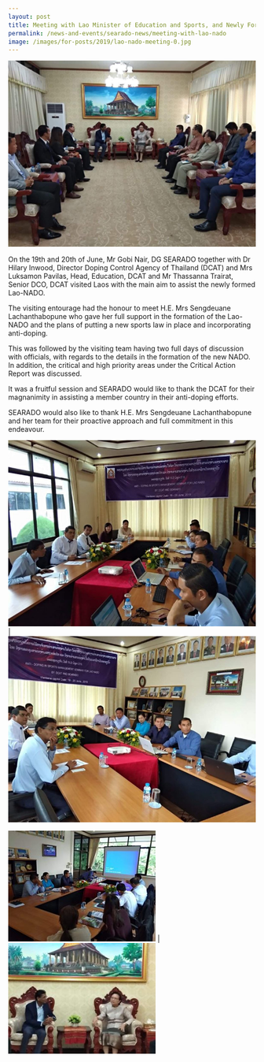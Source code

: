 ```yaml
---
layout: post
title: Meeting with Lao Minister of Education and Sports, and Newly Formed Lao-NADO
permalink: /news-and-events/searado-news/meeting-with-lao-nado
image: /images/for-posts/2019/lao-nado-meeting-0.jpg
---
```

![Group Photo](/images/for-posts/2019/lao-nado-meeting-0.jpg)

On the 19th and 20th of June, Mr Gobi Nair, DG SEARADO together with Dr Hilary Inwood, Director Doping Control Agency of Thailand (DCAT) and Mrs Luksamon Pavilas, Head, Education, DCAT and Mr Thassanna Trairat, Senior DCO, DCAT visited Laos with the main aim to assist the newly formed Lao-NADO.

The visiting entourage had the honour to meet H.E. Mrs Sengdeuane Lachanthabopune who gave her full support in the formation of the Lao-NADO and the plans of putting a new sports law in place and incorporating anti-doping.

This was followed by the visiting team having two full days of discussion with officials, with regards to the details in the formation of the new NADO. In addition, the critical and high priority areas under the Critical Action Report was discussed.

It was a fruitful session and SEARADO would like to thank the DCAT for their magnanimity in assisting a member country in their anti-doping efforts.

SEARADO would also like to thank H.E. Mrs Sengdeuane Lachanthabopune and her team for their proactive approach and full commitment in this endeavour.

![Meeting Photo](/images/for-posts/2019/lao-nado-meeting-3.jpg) | ![Meeting Photo](/images/for-posts/2019/lao-nado-meeting-2.jpg)

![Meeting Photo](/images/for-posts/2019/lao-nado-meeting-1.jpg) | ![Meeting Photo](/images/for-posts/2019/lao-nado-meeting-4.jpg)

